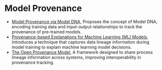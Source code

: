 # Model Provenance

- [Model Provenance via Model DNA](https://arxiv.org/abs/2308.02121), Proposes the concept of Model DNA, encoding training data and input-output relationships to track the provenance of pre-trained models.
- [Provenance-based Explanations for Machine Learning (ML) Models](https://ieeexplore.ieee.org/document/10148106), Introduces a technique that captures data lineage information during model training to explain machine learning model decisions.
- [The Open Provenance Model](https://openprovenance.org/opm/), A framework designed to share process lineage information across systems, improving interoperability in provenance tracking.
